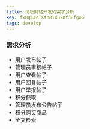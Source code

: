 ```yaml
---
title: 论坛网站开发的需求分析
key: fxHqCAcTXtnRTXu2Uf3Efgo6
tags: develop
---
```


### 需求分析

- 用户发布帖子
- 管理员审核帖子
- 用户查看帖子
- 用户回复帖子
- 用户举报帖子
- 积分获取
- 管理员发布公告帖子
- 积分购买商品
- 全文检索
